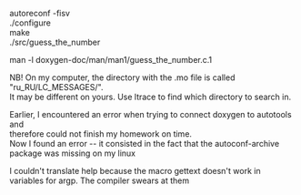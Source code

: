 autoreconf -fisv   
./configure   
make   
./src/guess_the_number   
   
man -l doxygen-doc/man/man1/guess_the_number.c.1   
   
NB! On my computer, the directory with the .mo file is called "ru_RU/LC_MESSAGES/".   
It may be different on yours. Use ltrace to find which directory to search in.
   
Earlier, I encountered an error when trying to connect doxygen to autotools and    
therefore could not finish my homework on time.   
Now I found an error -- it consisted in the fact that the autoconf-archive package was missing on my linux

I couldn't translate help because the macro gettext doesn't work in variables for argp. The compiler swears at them
